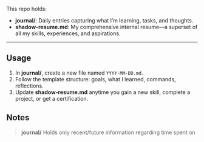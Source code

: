 This repo holds:

- **journal/**: Daily entries capturing what I’m learning, tasks, and thoughts.
- **shadow-resume.md**: My comprehensive internal resume—a superset of all my skills, experiences, and aspirations.

---

## Usage

1. In **journal/**, create a new file named `YYYY‑MM‑DD.md`.
2. Follow the template structure: goals, what I learned, commands, reflections.
3. Update **shadow-resume.md** anytime you gain a new skill, complete a project, or get a certification.

## Notes
>**journal/** Holds only recent/future information regarding time spent on 
<!--stackedit_data:
eyJoaXN0b3J5IjpbNDA0ODcxNjI4XX0=
-->